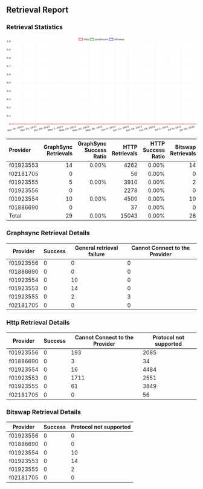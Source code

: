 ## Retrieval Report
### Retrieval Statistics
<img src="https://raw.githubusercontent.com/data-preservation-programs/filplus-checker-assets/main/filecoin-project/filecoin-plus-large-datasets/issues/1778/1689904563399.png"/>

| Provider  | GraphSync Retrievals | GraphSync Success Ratio | HTTP Retrievals | HTTP Success Ratio | Bitswap Retrievals | Bitswap Success Ratio |
| :-------- | -------------------: | ----------------------: | --------------: | -----------------: | -----------------: | --------------------: |
| f01923553 |                   14 |                   0.00% |            4262 |              0.00% |                 14 |                 0.00% |
| f02181705 |                    0 |                         |              56 |              0.00% |                  0 |                       |
| f01923555 |                    5 |                   0.00% |            3910 |              0.00% |                  2 |                 0.00% |
| f01923556 |                    0 |                         |            2278 |              0.00% |                  0 |                       |
| f01923554 |                   10 |                   0.00% |            4500 |              0.00% |                 10 |                 0.00% |
| f01886690 |                    0 |                         |              37 |              0.00% |                  0 |                       |
| Total     |                   29 |                   0.00% |           15043 |              0.00% |                 26 |                 0.00% |

### Graphsync Retrieval Details
| Provider  | Success | General retrieval failure | Cannot Connect to the Provider |
| --------- | ------- | ------------------------- | ------------------------------ |
| f01923556 | 0       | 0                         | 0                              |
| f01886690 | 0       | 0                         | 0                              |
| f01923554 | 0       | 10                        | 0                              |
| f01923553 | 0       | 14                        | 0                              |
| f01923555 | 0       | 2                         | 3                              |
| f02181705 | 0       | 0                         | 0                              |

### Http Retrieval Details
| Provider  | Success | Cannot Connect to the Provider | Protocol not supported |
| --------- | ------- | ------------------------------ | ---------------------- |
| f01923556 | 0       | 193                            | 2085                   |
| f01886690 | 0       | 3                              | 34                     |
| f01923554 | 0       | 16                             | 4484                   |
| f01923553 | 0       | 1711                           | 2551                   |
| f01923555 | 0       | 61                             | 3849                   |
| f02181705 | 0       | 0                              | 56                     |

### Bitswap Retrieval Details
| Provider  | Success | Protocol not supported |
| --------- | ------- | ---------------------- |
| f01923556 | 0       | 0                      |
| f01886690 | 0       | 0                      |
| f01923554 | 0       | 10                     |
| f01923553 | 0       | 14                     |
| f01923555 | 0       | 2                      |
| f02181705 | 0       | 0                      |
